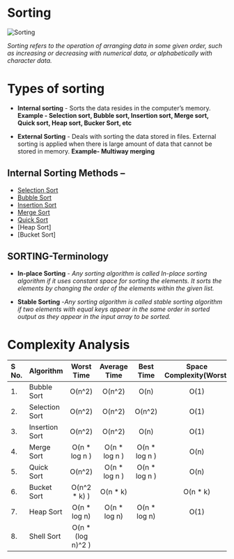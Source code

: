 # Sorting
![Sorting](https://github.com/nandanabhishek/Data-Structure/blob/main/Sorting/sorting.jpg)

*Sorting refers to the operation of arranging data in some given order, such as increasing or decreasing with numerical data, or alphabetically with character data.*


# Types of sorting 
- **Internal sorting** - Sorts the data resides in the computer’s memory. 
    **Example - Selection sort, Bubble sort, Insertion sort, Merge sort, Quick sort, Heap sort, Bucker Sort, etc**
    
- **External Sorting** - Deals with sorting the data stored in files. External sorting is applied when there is large amount of data that cannot be stored in memory. 
    **Example- Multiway merging**


## Internal Sorting Methods –
- [Selection Sort](https://github.com/nandanabhishek/Data-Structure/tree/main/Sorting/Selection%20Sort/main.c)
- [Bubble Sort](https://github.com/nandanabhishek/Data-Structure/tree/main/Sorting/Bubble%20Sort/main.c)
- [Insertion Sort](https://github.com/nandanabhishek/Data-Structure/tree/main/Sorting/Insertion%20Sort/main.c)
- [Merge Sort](https://github.com/nandanabhishek/Data-Structure/blob/main/Sorting/Merge%20Sort/main.c)
- [Quick Sort](https://github.com/nandanabhishek/Data-Structures-and-Algorithms/blob/main/Sorting/Quick%20Sort/main.c)
- [Heap Sort]
- [Bucket Sort]


## SORTING-Terminology

- **In-place Sorting** - *Any sorting algorithm is called In-place sorting algorithm if it uses constant space for sorting the elements. It sorts the elements by changing the order of the elements within the given list.*

- **Stable Sorting** -*Any sorting algorithm is called stable sorting algorithm if two elements with equal keys appear in the same order in sorted output as they appear in the input array to be sorted.* 


# Complexity Analysis
| S No. | Algorithm | Worst Time | Average Time | Best Time | Space Complexity(Worst) | In-place | Stable |
| :--| :-- | :--: | :--: | :--: | :--: | :--: | :--: |
| 1. | Bubble Sort | O(n^2) | O(n^2) | O(n) | O(1) | Yes | Yes |
| 2. | Selection Sort | O(n^2) | O(n^2) | O(n^2) | O(1) | Yes | Yes |
| 3. | Insertion Sort | O(n^2) | O(n^2) | O(n) | O(1) | Yes | Yes |
| 4. | Merge Sort | O(n * log n ) | O(n * log n ) | O(n * log n ) | O(n) | | Yes |
| 5. | Quick Sort | O(n^2) | O(n * log n ) |  O(n * log n )   | O(n) || No |
| 6. | Bucket Sort  | O(n^2 * k) ) | O(n * k) |  | O(n * k) | | |
| 7. | Heap Sort  | O(n * log n) | O(n * log n) | O(n * log n) | O(1) || |
| 8. | Shell Sort  | O(n * (log n)^2 ) | |  | | ||



